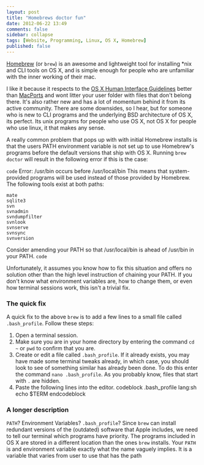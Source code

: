 ```yaml
---
layout: post
title: "Homebrews doctor fun"
date: 2012-06-22 13:49
comments: false
sidebar: collapse
tags: [Website, Programming, Linux, OS X, Homebrew]
published: false
---
```

[Homebrew](http://mxcl.github.com/homebrew/) (or `brew`) is an awesome and lightweight tool for installing *nix and CLI tools on OS X, and is simple enough for people who are unfamiliar with the inner working of their mac.  

I like it because it respects to the [OS X Human Interface Guidelines](http://developer.apple.com/library/mac/#documentation/UserExperience/Conceptual/AppleHIGuidelines/Intro/Intro.html) better than [MacPorts](http://www.macports.org/) and wont litter your user folder with files that don't belong there.  It's also rather new and has a lot of momentum behind it from its active community.  There are some downsides, so I hear, but for someone who is new to CLI programs and the underlying BSD architecture of OS X, its perfect.  Its unix programs for people who use OS X, not OS X for people who use linux, it that makes any sense.

A really common problem that pops up with with initial Homebrew installs is that the users PATH environment variable is not set up to use Homebrew's programs before the default versions that ship with OS X.  Running `brew doctor` will result in the following error if this is the case:

`code`
Error: /usr/bin occurs before /usr/local/bin
This means that system-provided programs will be used instead of those
provided by Homebrew. The following tools exist at both paths:

    mate
    sqlite3
    svn
    svnadmin
    svndumpfilter
    svnlook
    svnserve
    svnsync
    svnversion

Consider amending your PATH so that /usr/local/bin
is ahead of /usr/bin in your PATH.
`code`

Unfortunately, it assumes you know how to fix this situation and offers no solution other than the high level instruction of chaining your PATH.  If you don't know what environment variables are, how to change them, or even how terminal sessions work, this isn't a trivial fix.  

### The quick fix ###

A quick fix to the above `brew` is to add a few lines to a small file called `.bash_profile`.  Follow these steps:


1.	Open a terminal session.
2.	Make sure you are in your home directory by entering the command `cd ~` or `pwd` to confirm that you are.
3.	Create or edit a file called `.bash_profile`.  If it already exists, you may have made some terminal tweaks already, in which case, you should look to see of something similar has already been done.  To do this enter the command `nano .bash_profile`.  As you probably know, files that start with `.` are hidden.
4.	Paste the following lines into the editor.
codeblock 	.bash_profile lang:sh
echo $TERM
endcodeblock


### A longer description ###
`PATH`? Environment Variables? `.bash_profile`? Since `brew` can install redundant versions of the (outdated) software that Apple includes, we need to tell our terminal which programs have priority.  The programs included in OS X are stored in a different location than the ones `brew` installs.  Your `PATH` is and environment variable exactly what the name vaguely implies.  It is a variable that varies from user to use that has the path 